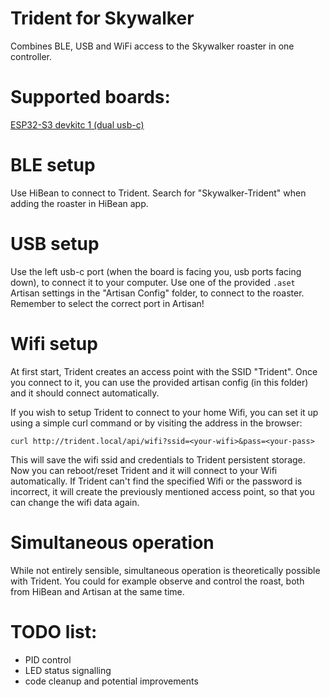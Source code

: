 # Trident for Skywalker

Combines BLE, USB and WiFi access to the Skywalker roaster in one controller.

# Supported boards:

[ESP32-S3 devkitc 1 (dual usb-c)](https://a.aliexpress.com/_EH8OGvc)

# BLE setup
Use HiBean to connect to Trident. Search for "Skywalker-Trident" when adding the roaster in HiBean app.

# USB setup
Use the left usb-c port (when the board is facing you, usb ports facing down), to connect it to your computer. Use one
of the provided `.aset` Artisan settings in the "Artisan Config" folder, to connect to the roaster. Remember to select the correct port in Artisan!

# Wifi setup
At first start, Trident creates an access point with the SSID "Trident". Once you connect to it, you can use the
provided artisan config (in this folder) and it should connect automatically.

If you wish to setup Trident to connect to your home Wifi, you can set it up using a simple curl command or by visiting
the address in the browser:
```
curl http://trident.local/api/wifi?ssid=<your-wifi>&pass=<your-pass>
```

This will save the wifi ssid and credentials to Trident persistent storage. Now you can reboot/reset Trident and it will
connect to your Wifi automatically. 
If Trident can't find the specified Wifi or the password is incorrect, it will create the previously mentioned access
point, so that you can change the wifi data again.


# Simultaneous operation
While not entirely sensible, simultaneous operation is theoretically possible with Trident. You could for example
observe and control the roast, both from HiBean and Artisan at the same time.


# TODO list:

- PID control
- LED status signalling
- code cleanup and potential improvements

